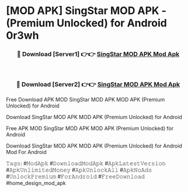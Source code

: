 # [MOD APK] SingStar MOD APK - (Premium Unlocked) for Android 0r3wh



<div align="center">
<h3>🔴 Download [Server1] 👉👉 <a href="https://momento.my/?title=SingStar_MOD_APK">SingStar MOD APK Mod Apk</a></h3><br>

<h3>🔴 Download [Server2] 👉👉 <a href="https://momento.my/?title=SingStar_MOD_APK">SingStar MOD APK Mod Apk</a></h3>
</div>



Free Download APK MOD SingStar MOD APK MOD APK (Premium Unlocked) for Android

Download SingStar MOD APK MOD APK (Premium Unlocked) for Android

Free APK MOD SingStar MOD APK MOD APK (Premium Unlocked) for Android

Download SingStar MOD APK MOD APK (Premium Unlocked) for Android Mod For Android

𝚃𝚊𝚐𝚜: #𝙼𝚘𝚍𝙰𝚙𝚔 #𝙳𝚘𝚠𝚗𝚕𝚘𝚊𝚍𝙼𝚘𝚍𝙰𝚙𝚔 #𝙰𝚙𝚔𝙻𝚊𝚝𝚎𝚜𝚝𝚅𝚎𝚛𝚜𝚒𝚘𝚗 #𝙰𝚙𝚔𝚄𝚗𝚕𝚒𝚖𝚒𝚝𝚎𝚍𝙼𝚘𝚗𝚎𝚢 #𝙰𝚙𝚔𝚄𝚗𝚕𝚘𝚌𝚔𝙰𝚕𝚕 #𝙰𝚙𝚔𝙽𝚘𝙰𝚍𝚜 #𝚄𝚗𝚕𝚘𝚌𝚔𝙿𝚛𝚎𝚖𝚒𝚞𝚖 #𝙵𝚘𝚛𝙰𝚗𝚍𝚛𝚘𝚒𝚍 #𝙵𝚛𝚎𝚎𝙳𝚘𝚠𝚗𝚕𝚘𝚊𝚍 #home_design_mod_apk
